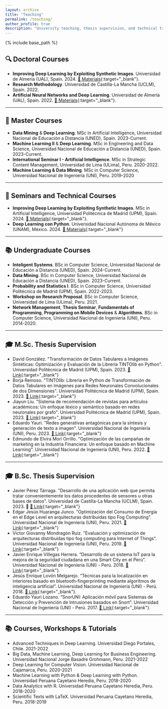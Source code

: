 ```yaml
---
layout: archive
title: "Teaching"
permalink: /teaching/
author_profile: true
description: "University teaching, thesis supervision, and technical training by Manuel Castillo-Cara at undergraduate, master’s and doctoral levels."
---
```


{% include base_path %}

<!-- ✅ SEO Structured Data -->
<script type="application/ld+json">
{
  "@context": "https://schema.org",
  "@type": "Person",
  "name": "Manuel Castillo-Cara",
  "jobTitle": "Professor & Researcher",
  "affiliation": {
    "@type": "EducationalOrganization",
    "name": "Universidad Nacional de Educación a Distancia (UNED)"
  },
  "url": "{{ site.url }}{{ page.url }}",
  "hasCredential": "PhD in Computer Science",
  "description": "University teaching and thesis supervision at doctoral, master’s, and undergraduate levels, along with technical workshops in artificial intelligence, data science, and deep learning."
}
</script>

## 🔍 **Doctoral Courses**
- **Improving Deep Learning by Exploiting Synthetic Images**. Universidad de Almería (UAL), Spain. 2024. [📂 Materials](https://github.com/oeg-upm/TINTOlib-Crash_Course){:target="_blank"}.
- **Research Methodology**. Universidad de Castilla-La Mancha (UCLM), Spain. 2022.  
- **Artificial Neural Networks and Deep Learning**. Universidad de Almería (UAL), Spain. 2022. [📂 Materials](https://github.com/oeg-upm/TINTOlib-Crash_Course){:target="_blank"}.

---

## 📖 **Master Courses**
- **Data Mining** & **Deep Learning**. MSc in Artificial Intelligence, Universidad Nacional de Educación a Distancia (UNED), Spain. 2023-Current.
- **Machine Learning II** & **Deep Learning**. MSc in Engineering and Data Science, Universidad Nacional de Educación a Distancia (UNED), Spain. 2023-Current. 
- **International Seminar I - Artificial Intelligence**. MSc in Strategic Content Management, Universidad de Lima (ULima), Peru. 2020-2022.  
- **Machine Learning & Data Mining**.  MSc in Computer Science, Universidad Nacional de Ingeniería (UNI), Peru. 2019-2020  

---

## 🎤 **Seminars and Technical Courses**
- **Improving Deep Learning by Exploiting Synthetic Images**. MSc in Artificial Intelligence, Universidad Politécnica de Madrid (UPM), Spain. 2024. [📂 Materials](https://github.com/oeg-upm/TINTOlib-Crash_Course){:target="_blank"}.
- **Deep Learning con Python**. Universidad Nacional Autónoma de México (UNAM), México. 2024. [📂 Materials](https://github.com/manwestc/UNAM-Curso-ML-y-DL){:target="_blank"}  

---

## 📚 **Undergraduate Courses**
 - **Inteligent Systems**. BSc in Computer Science, Universidad Nacional de Educación a Distancia (UNED), Spain. 2024-Current.
 - **Data Mining**. BSc in Computer Science, Universidad Nacional de Educación a Distancia (UNED), Spain. 2023-Current.
 - **Probability and Statistics I**. BSc in Computer Science, Universidad Politécnica de Madrid (UPM), Spain. 2022-2023.
 - **Workshop on Research Proposal**. BSc in Computer Science, Universidad de Lima (ULima), Peru. 2021.
 - **Network Management**, **Thesis Seminar**, **Fundamentals of Programming**, **Programming on Mobile Devices** & **Algorithms**. BSc in Computer Science, Universidad Nacional de Ingeniería (UNI), Peru. 2014-2020.

---

## 🎓 **M.Sc. Thesis Supervision**
- David González. "Transformación de Datos Tabulares a Imágenes Sintéticas: Optimización y Evaluación de la Librería TINTOlib en Python". Universidad Politécnica de Madrid (UPM), Spain. 2023. [📂 Link](https://oa.upm.es/82830/){:target="_blank"}  
- Borja Reinoso. "TINTOlib: Librería en Python de Transformación de Datos Tabulares en Imágenes para Redes Neuronales Convolucionales de dos Dimensiones". Universidad Politécnica de Madrid (UPM), Spain. 2023. [📂 Link](https://oa.upm.es/75351/){:target="_blank"}  
- Jiayun Liu. "Sistema de recomendación de revistas para artículos académicos: Un enfoque léxico y semántico basado en redes neuronales por grafo". Universidad Politécnica de Madrid (UPM), Spain. 2023. [📂 Link](https://oa.upm.es/75794/){:target="_blank"}  
- Eduardo Yauri. "Redes generativas antagónicas para la síntesis y generación de texto a imagen". Universidad Nacional de Ingeniería (UNI), Peru. 2023. [📂 Link](http://hdl.handle.net/20.500.14076/26927){:target="_blank"}  
- Edmundo de Elvira Mori Orrillo. "Optimización de las campañas de marketing en la Industria Financiera: Un enfoque basado en Machine Learning". Universidad Nacional de Ingeniería (UNI), Peru. 2022. [📂 Link](http://hdl.handle.net/20.500.14076/26917){:target="_blank"}  

---

## 🎓 **B.Sc. Thesis Supervision**
- Javier Pérez Tárraga. "Desarrollo de una aplicación web que permita tratar convenientemente los datos procedentes de sensores u otras bases de datos". Universidad de Castilla-La Mancha (UCLM), Spain. 2023. 📖 [📂 Link](){:target="_blank"}  
- Edgar Jesús Huaranga Junco. "Optimización del Consumo de Energía en el Edge Level en arquitecturas distribuidas tipo Fog Computing". Universidad Nacional de Ingeniería (UNI), Peru. 2021. [📂 Link](http://hdl.handle.net/20.500.14076/22835){:target="_blank"}  
- Victor Giovanny Mondragón Ruiz. "Evaluación y optimización de arquitecturas distribuidas tipo fog computing para Internet of Things". Universidad Nacional de Ingeniería (UNI), Peru. 2019. [📂 Link](http://hdl.handle.net/20.500.14076/18948){:target="_blank"}  
- Javier Enrique Villegas Herrera. “Desarrollo de un sistema IoT para la mejora de la seguridad ciudadana en una Smart City en el Perú”. Universidad Nacional de Ingeniería (UNI) - Perú. 2018. [📂 Link](http://hdl.handle.net/20.500.14076/18443){:target="_blank"}. 
- Jesús Enrique Lovón Melgarejo. “Técnicas para la localización en interiores basado en bluetooth-fingerprinting mediante algoritmos de inteligencia artificial”. Universidad Nacional de Ingeniería (UNI) - Perú. 2018. [📂 Link](http://hdl.handle.net/20.500.14076/15999){:target="_blank"}.
- Eduardo Yauri Lozano. “SnorUNI: Aplicación móvil para Sistemas de Detección y Prevención de Intrusiones basados en Snort”. Universidad Nacional de Ingeniería (UNI) - Perú. 2017. [📂 Link](http://hdl.handle.net/20.500.14076/5651){:target="_blank"}.

---

## 📚 **Courses, Workshops & Tutorials**
- Advanced Techniques in Deep Learning. Universidad Diego Portales, Chile. 2021-2022  
- Big Data, Machine Learning, Deep Learning for Business Engineering. Universidad Nacional Jorge Basadre Grohmann, Peru. 2021-2022  
- Deep Learning for Computer Vision. Universidad Nacional de Cajamarca, Peru. 2020-2021  
- Machine Learning with Python & Deep Learning with Python. Universidad Peruana Cayetano Heredia, Peru. 2018-2020  
- Data Analytics with R. Universidad Peruana Cayetano Heredia, Peru. 2018-2020  
- Scientific Texts with LaTeX. Universidad Peruana Cayetano Heredia, Peru. 2018-2019  